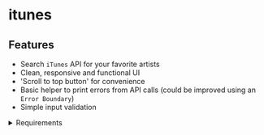 # itunes

## Features

* Search `iTunes` API for your favorite artists
* Clean, responsive and functional UI
* 'Scroll to top button' for convenience
* Basic helper to print errors from API calls (could be improved using an `Error Boundary`)
* Simple input validation

<details>
 <summary>Requirements</summary>

* [x] Create a Search Component for entering an Artist
* [x] On Search, make an api call to iTunes API to fetch the information about the artist
      API URL: https://itunes.apple.com/search?term=${ARTIST_NAME}
* [x] When the Search button is clicked, make a call to the API and display the list of albums, including the album name and album cover inside `#albums-container` in a `grid`. Use any CSS technique you are comfortable with.
* [x] Style the page to the best of the ability to make the UI look clean and presentable
  </details>
